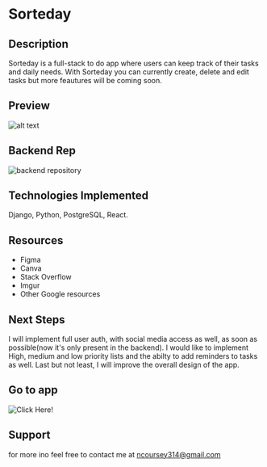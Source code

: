 # Sorteday

## Description
Sorteday is a full-stack to do app where users can keep track of their tasks and daily needs. With Sorteday you can currently create, delete and edit tasks but more feautures will be coming soon. 

## Preview

![alt text](https://i.imgur.com/MQ7XN8S.png)

## Backend Rep
![backend repository](https://github.com/NathCoursey/sorteday_backend)

## Technologies Implemented
Django, Python, PostgreSQL, React.

## Resources
- Figma
- Canva
- Stack Overflow
- Imgur
- Other Google resources

## Next Steps
I will implement full user auth, with social media access as well, as soon as possible(now it's only present in the backend). I would like to implement High, medium and low priority lists and the abilty to add reminders to tasks as well. Last but not least, I will improve the overall design of the app.

## Go to app
![Click Here!](http://localhost:3000/tasks)

## Support
for more ino feel free to contact me at ncoursey314@gmail.com

